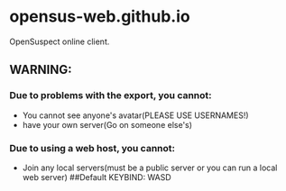 # opensus-web.github.io
OpenSuspect online client.
## WARNING:
### Due to problems with the export, you cannot:
- You cannot see anyone's avatar(PLEASE USE USERNAMES!) 
- have your own server(Go on someone else's)
### Due to using a web host, you cannot:
- Join any local servers(must be a public server or you can run a local web server)
##Default KEYBIND: WASD
